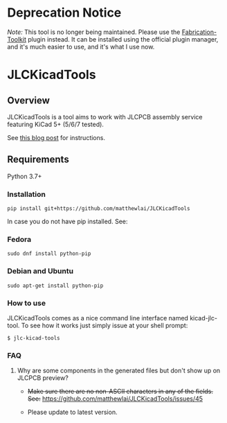 # Deprecation Notice

*Note:* This tool is no longer being maintained. Please use the [Fabrication-Toolkit](https://github.com/bennymeg/Fabrication-Toolkit) plugin instead. It can be installed using the official plugin manager, and it's much easier to use, and it's what I use now.

# JLCKicadTools

## Overview

JLCKicadTools is a tool aims to work with JLCPCB assembly service featuring KiCad 5+ (5/6/7 tested).

See [this blog post](https://dubiouscreations.com/2019/10/21/using-kicad-with-jlcpcb-assembly-service) for instructions.

## Requirements
Python 3.7+

### Installation
```
pip install git+https://github.com/matthewlai/JLCKicadTools
```

In case you do not have pip installed. See:

### Fedora
```
sudo dnf install python-pip
```

### Debian and Ubuntu
```
sudo apt-get install python-pip
```

### How to use
JLCKicadTools comes as a nice command line interface named kicad-jlc-tool.
To see how it works just simply issue at your shell prompt:

```
$ jlc-kicad-tools
```

### FAQ
1. Why are some components in the generated files but don't show up on JLCPCB preview?

    * ~~Make sure there are no non-ASCII characters in any of the fields. See:~~ https://github.com/matthewlai/JLCKicadTools/issues/45

    * Please update to latest version.
